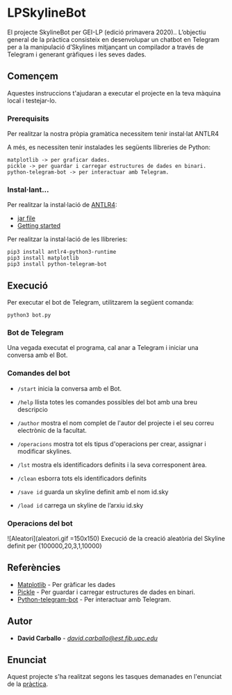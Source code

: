 # LPSkylineBot

El projecte SkylineBot per GEI-LP (edició primavera 2020).. 
L’objectiu general de la pràctica consisteix en desenvolupar un chatbot en Telegram per a la manipulació d’Skylines  mitjançant un compilador a través de Telegram i generant gràfiques i les seves dades.

## Començem

Aquestes instruccions t'ajudaran a executar el projecte en la teva màquina local i testejar-lo.

### Prerequisits

Per realitzar la nostra pròpia gramàtica necessitem tenir instal·lat ANTLR4

A més, es necessiten tenir instalades les següents llibreries de Python:

```
matplotlib -> per graficar dades.
pickle -> per guardar i carregar estructures de dades en binari.
python-telegram-bot -> per interactuar amb Telegram.
```

### Instal·lant...

Per realitzar la instal·lació de [ANTLR4](https://www.antlr.org//):

* [jar file](https://www.antlr.org/download/antlr-4.7.1-complete.jar)
* [Getting started](https://github.com/antlr/antlr4/blob/master/doc/getting-started.md)

Per realitzar la instal·lació de les llibreries:

```
pip3 install antlr4-python3-runtime
pip3 install matplotlib
pip3 install python-telegram-bot
```

## Execució

Per executar el bot de Telegram, utilitzarem la següent comanda:

```
python3 bot.py
```

### Bot de Telegram

Una vegada executat el programa, cal anar a Telegram i iniciar una conversa amb el Bot.

### Comandes del bot

- `/start` inicia la conversa amb el Bot.

- `/help`  llista totes les comandes possibles del bot amb una breu descripcio

- `/author`  mostra el nom complet de l'autor del projecte i el seu correu electrònic de la facultat.

- `/operacions` mostra tot els tipus d'operacions per crear, assignar i modificar skylines.

- `/lst` mostra els identificadors definits i la seva corresponent àrea.
            
- `/clean` esborra tots els identificadors definits
            
- `/save id` guarda un skyline definit amb el nom id.sky
            
- `/load id` carrega un skyline de l’arxiu id.sky

### Operacions del bot

![Aleatori](aleatori.gif =150x150)
Execució de la creació aleatòria del Skyline definit per {100000,20,3,1,10000}

## Referències

* [Matplotlib](https://matplotlib.org/) - Per gràficar les dades
* [Pickle](https://rometools.github.io/rome/) - Per guardar i carregar estructures de dades en binari.
* [Python-telegram-bot](https://python-telegram-bot.org/) - Per interactuar amb Telegram.

## Autor

* **David Carballo** - *david.carballo@est.fib.upc.edu*

## Enunciat

Aquest projecte s'ha realitzat segons les tasques demanades en l'enunciat de la [pràctica](https://gebakx.github.io/SkylineBot/). 
